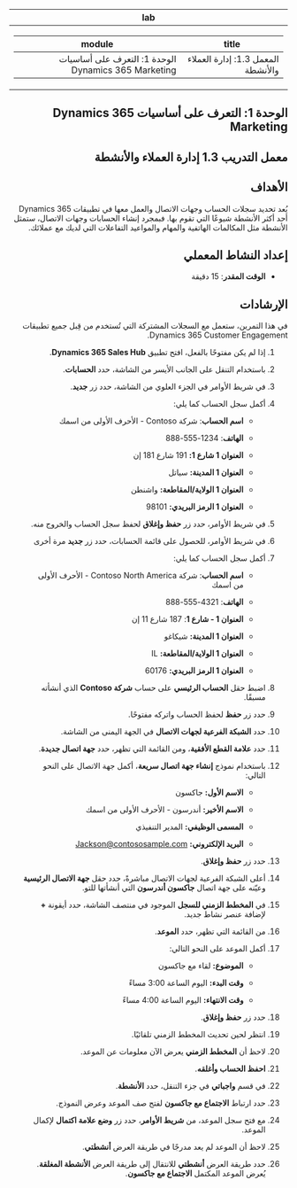 ﻿<div id="readme" class="Box-body readme blob js-code-block-container p-5 p-xl-6 gist-border-0" dir="rtl">
    <article class="markdown-body entry-content container-lg" itemprop="text"><table>
  <thead>
  <tr>
  <th>lab</th>
  </tr>
  </thead>
  <tbody>
  <tr>
  <td><div><table>
  <thead>
  <tr>
  <th>title</th>
  <th>module</th>
  </tr>
  </thead>
  <tbody>
  <tr>
  <td><div>المعمل 1.3: إدارة العملاء والأنشطة</div></td>
  <td><div>الوحدة 1: التعرف على أساسيات Dynamics 365 Marketing</div></td>
  </tr>
  </tbody>
</table>
</div></td>
  </tr>
  </tbody>
</table>

الوحدة 1: التعرف على أساسيات Dynamics 365 Marketing
========================

## معمل التدريب 1.3 إدارة العملاء والأنشطة

## الأهداف

يُعد تحديد سجلات الحساب وجهات الاتصال والعمل معها في تطبيقات Dynamics 365 أحد أكثر الأنشطة شيوعًا التي تقوم بها. فبمجرد إنشاء الحسابات وجهات الاتصال، ستمثل الأنشطة مثل المكالمات الهاتفية والمهام والمواعيد التفاعلات التي لديك مع عملائك.

## إعداد النشاط المعملي

  - **الوقت المقدر**: 15 دقيقة

## الإرشادات

في هذا التمرين، ستعمل مع السجلات المشتركة التي تُستخدم من قِبل جميع تطبيقات Dynamics 365 Customer Engagement. 

1. إذا لم يكن مفتوحًا بالفعل، افتح تطبيق **Dynamics 365 Sales Hub**. 

2. باستخدام التنقل على الجانب الأيسر من الشاشة، حدد **الحسابات**. 

3. في شريط الأوامر في الجزء العلوي من الشاشة، حدد زر **جديد**.

4. أكمل سجل الحساب كما يلي:

	- **اسم الحساب**: شركة Contoso - الأحرف الأولى من اسمك

	- **الهاتف**: 1234-555-888

	- **العنوان 1 شارع 1:** 191 شارع 181 إن

	- **العنوان 1 المدينة:** سياتل

	- **العنوان 1 الولاية/المقاطعة:** واشنطن

	- **العنوان 1 الرمز البريدي:** 98101

5. في شريط الأوامر، حدد زر **حفظ وإغلاق** لحفظ سجل الحساب والخروج منه.

6. في شريط الأوامر، للحصول على قائمة الحسابات، حدد زر **جديد** مرة أخرى

7. أكمل سجل الحساب كما يلي:

	- **اسم الحساب**: شركة Contoso North America - الأحرف الأولى من اسمك

	- **الهاتف**: 4321-555-888

	- **العنوان 1 - شارع 1**: 187 شارع 11 إن

	- **العنوان 1 المدينة:** شيكاغو

	- **العنوان 1 الولاية/المقاطعة:** IL

	- **العنوان 1 الرمز البريدي:** 60176

8. اضبط حقل **الحساب الرئيسي** على حساب **شركة Contoso** الذي أنشأته مسبقًا. 

9. حدد زر **حفظ** لحفظ الحساب واتركه مفتوحًا. 

10. حدد **الشبكة الفرعية لجهات الاتصال** في الجهة اليمنى من الشاشة. 

11. حدد **علامة القطع الأفقية**، ومن القائمة التي تظهر، حدد **جهة اتصال جديدة**. 

12. باستخدام نموذج **إنشاء جهة اتصال سريعة**، أكمل جهة الاتصال على النحو التالي:

	- **الاسم الأول:** جاكسون

	- **الاسم الأخير:** أندرسون - الأحرف الأولى من اسمك

	- **المسمى الوظيفي:** المدير التنفيذي

	- **البريد الإلكتروني:** Jackson@contososample.com

13. حدد زر **حفظ وإغلاق**.

14. أعلى الشبكة الفرعية لجهات الاتصال مباشرةً، حدد حقل **‏‏جهة الاتصال الرئيسية** وعيّنه على جهة اتصال **جاكسون أندرسون** التي أنشأتها للتو. 

15. في **المخطط الزمني للسجل** الموجود في منتصف الشاشة، حدد أيقونة **+** لإضافة عنصر نشاط جديد. 

16. من القائمة التي تظهر، حدد **الموعد**.

17. أكمل الموعد على النحو التالي:

	- **الموضوع:** لقاء مع جاكسون

	- **وقت البدء:** اليوم الساعة 3:00 مساءً

	- **وقت الانتهاء:** اليوم الساعة 4:00 مساءً

18. حدد زر **حفظ وإغلاق**. 

19. انتظر لحين تحديث المخطط الزمني تلقائيًا. 

20. لاحظ أن **المخطط الزمني** يعرض الآن معلومات عن الموعد. 

21. **احفظ الحساب وأغلقه**. 

22. في قسم **واجباتي** في جزء التنقل، حدد **الأنشطة**.

23. حدد ارتباط **الاجتماع مع جاكسون** لفتح صف الموعد وعرض النموذج. 

24. مع فتح سجل الموعد، من **شريط الأوامر**، حدد زر **وضع علامة اكتمال** لإكمال الموعد. 

25. لاحظ أن الموعد لم يعد مدرجًا في طريقة العرض **أنشطتي**. 

26. حدد طريقة العرض **أنشطتي** للانتقال إلى طريقة العرض **الأنشطة المغلقة**. يُعرض الموعد المكتمل **الاجتماع مع جاكسون**.

